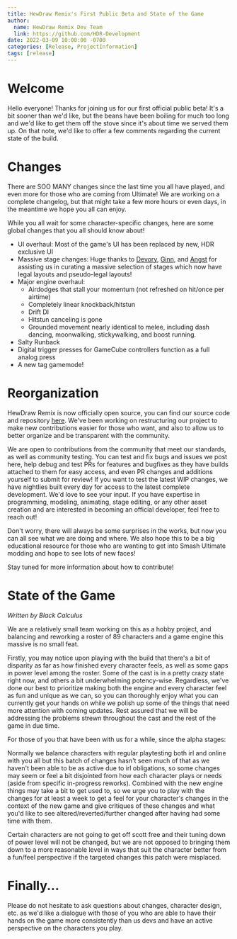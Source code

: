 ```yaml
---
title: HewDraw Remix's First Public Beta and State of the Game
author:
  name: HewDraw Remix Dev Team
  link: https://github.com/HDR-Development
date: 2022-03-09 10:00:00 -0700
categories: [Release, ProjectInformation]
tags: [release]
---
```


# Welcome

Hello everyone! Thanks for joining us for our first official public beta! It's a bit sooner than we'd like, but the beans have been boiling for much too long and we'd like to get them off the stove since it's about time we served them up. On that note, we'd like to offer a few comments regarding the current state of the build.

# Changes

There are SOO MANY changes since the last time you all have played, and even more for those who are coming from Ultimate! We are working on a complete changelog, but that might take a few more hours or even days, in the meantime we hope you all can enjoy.

While you all wait for some character-specific changes, here are some global changes that you all should know about!
* UI overhaul: Most of the game's UI has been replaced by new, HDR exclusive UI
* Massive stage changes: Huge thanks to [Devory](https://twitter.com/PowerMarshall), [Ginn](https://twitter.com/Ginn_9), and [Angst](https://twitter.com/CodytheHero) for assisting us in curating a massive selection of stages which now have legal layouts and pseudo-legal layouts!
* Major engine overhaul:
    * Airdodges that stall your momentum (not refreshed on hit/once per airtime)
    * Completely linear knockback/hitstun
    * Drift DI
    * Hitstun canceling is gone
    * Grounded movement nearly identical to melee, including dash dancing, moonwalking, stickywalking, and boost running.
* Salty Runback
* Digital trigger presses for GameCube controllers function as a full analog press
* A new tag gamemode!

# Reorganization

HewDraw Remix is now officially open source, you can find our source code and repository [here](https://github.com/HDR-Development/HewDraw-Remix). We've been working on restructuring our project to make new contributions easier for those who want, and also to allow us to better organize and be transparent with the community.

We are open to contributions from the community that meet our standards, as well as community testing. You can test and fix bugs and issues we post here, help debug and test PRs for features and bugfixes as they have builds attached to them for easy access, and even PR changes and additions yourself to submit for review! If you want to test the latest WIP changes, we have nightlies built every day for access to the latest complete development. We'd love to see your input.
If you have expertise in programming, modeling, animating, stage editing, or any other asset creation and are interested in becoming an official developer, feel free to reach out!

Don't worry, there will always be some surprises in the works, but now you can all see what we are doing and where. We also hope this to be a big educational resource for those who are wanting to get into Smash Ultimate modding and hope to see lots of new faces!

Stay tuned for more information about how to contribute!

# State of the Game

*Written by Black Calculus*

We are a relatively small team working on this as a hobby project, and balancing and reworking a roster of 89 characters and a game engine this massive is no small feat.

Firstly, you may notice upon playing with the build that there's a bit of disparity as far as how finished every character feels, as well as some gaps in power level among the roster. Some of the cast is in a pretty crazy state right now, and others a bit underwhelming potency-wise. Regardless, we've done our best to prioritize making both the engine and every character feel as fun and unique as we can, so you can thoroughly enjoy what you can currently get your hands on while we polish up some of the things that need more attention with coming updates. Rest assured that we will be addressing the problems strewn throughout the cast and the rest of the game in due time.

For those of you that have been with us for a while, since the alpha stages:

Normally we balance characters with regular playtesting both irl and online with you all but this batch of changes hasn't seen much of that as we haven't been able to be as active due to irl obligations, so some changes may seem or feel a bit disjointed from how each character plays or needs (aside from specific in-progress reworks). Combined with the new engine things may take a bit to get used to, so we urge you to play with the changes for at least a week to get a feel for your character's changes in the context of the new game and give critiques of these changes and what you'd like to see altered/reverted/further changed after having had some time with them.

Certain characters are not going to get off scott free and their tuning down of power level will not be changed, but we are not opposed to bringing them down to a more reasonable level in ways that suit the character better from a fun/feel perspective if the targeted changes this patch were misplaced.

# Finally...
Please do not hesitate to ask questions about changes, character design, etc. as we'd like a dialogue with those of you who are able to have their hands on the game more consistently than us devs and have an active perspective on the characters you play.